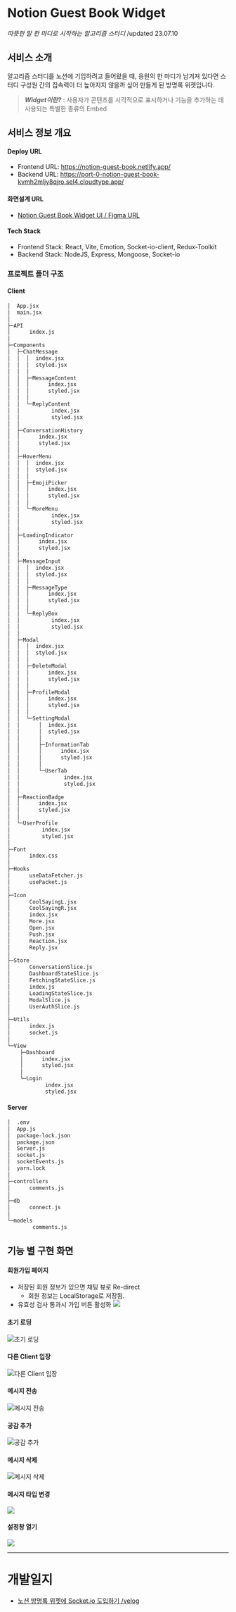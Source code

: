 # Notion Guest Book Widget
*따뜻한 말 한 마디로 시작하는 알고리즘 스터디* /updated 23.07.10

## 서비스 소개
알고리즘 스터디를 노션에 기입하려고 들어왔을 때, 응원의 한 마디가 남겨져 있다면 스터디 구성원 간의 집속력이 더 높아지지 않을까 싶어 만들게 된 방명록 위젯입니다.

> ***Widget이란?***
> : 사용자가 콘텐츠를 시각적으로 표시하거나 기능을 추가하는 데 사용되는 특별한 종류의 Embed

## 서비스 정보 개요

#### Deploy URL
- Frontend URL: https://notion-guest-book.netlify.app/
- Backend URL: https://port-0-notion-guest-book-kvmh2mljy8qjro.sel4.cloudtype.app/

#### 화면설계 URL
- [Notion Guest Book Widget UI / Figma URL](https://www.figma.com/file/FhKi2XYacTrfhexPsd2lyz/Notion-Guest-Book?type=design&node-id=0%3A1&mode=design&t=6oOpbvAWTa1HHrfr-1)

#### Tech Stack
- Frontend Stack: React, Vite, Emotion, Socket-io-client, Redux-Toolkit
- Backend Stack: NodeJS, Express, Mongoose, Socket-io

### 프로젝트 폴더 구조
#### Client
```bash
│  App.jsx
│  main.jsx
│
├─API
│      index.js
│
├─Components
│  ├─ChatMessage
│  │  │  index.jsx
│  │  │  styled.jsx
│  │  │
│  │  ├─MessageContent
│  │  │      index.jsx
│  │  │      styled.jsx
│  │  │
│  │  └─ReplyContent
│  │          index.jsx
│  │          styled.jsx
│  │
│  ├─ConversationHistory
│  │      index.jsx
│  │      styled.jsx
│  │
│  ├─HoverMenu
│  │  │  index.jsx
│  │  │  styled.jsx
│  │  │
│  │  ├─EmojiPicker
│  │  │      index.jsx
│  │  │      styled.jsx
│  │  │
│  │  └─MoreMenu
│  │          index.jsx
│  │          styled.jsx
│  │
│  ├─LoadingIndicator
│  │      index.jsx
│  │      styled.jsx
│  │
│  ├─MessageInput
│  │  │  index.jsx
│  │  │  styled.jsx
│  │  │
│  │  ├─MessageType
│  │  │      index.jsx
│  │  │      styled.jsx
│  │  │
│  │  └─ReplyBox
│  │          index.jsx
│  │          styled.jsx
│  │
│  ├─Modal
│  │  │  index.jsx
│  │  │  styled.jsx
│  │  │
│  │  ├─DeleteModal
│  │  │      index.jsx
│  │  │      styled.jsx
│  │  │
│  │  ├─ProfileModal
│  │  │      index.jsx
│  │  │      styled.jsx
│  │  │
│  │  └─SettingModal
│  │      │  index.jsx
│  │      │  styled.jsx
│  │      │
│  │      ├─InformationTab
│  │      │      index.jsx
│  │      │      styled.jsx
│  │      │
│  │      └─UserTab
│  │              index.jsx
│  │              styled.jsx
│  │
│  ├─ReactionBadge
│  │      index.jsx
│  │      styled.jsx
│  │
│  └─UserProfile
│          index.jsx
│          styled.jsx
│
├─Font
│      index.css
│
├─Hooks
│      useDataFetcher.js
│      usePacket.js
│
├─Icon
│      CoolSayingL.jsx
│      CoolSayingR.jsx
│      index.jsx
│      More.jsx
│      Open.jsx
│      Push.jsx
│      Reaction.jsx
│      Reply.jsx
│
├─Store
│      ConversationSlice.js
│      DashboardStateSlice.js
│      FetchingStateSlice.js
│      index.js
│      LoadingStateSlice.js
│      ModalSlice.js
│      UserAuthSlice.js
│
├─Utils
│      index.js
│      socket.js
│
└─View
    ├─Dashboard
    │      index.jsx
    │      styled.jsx
    │
    └─Login
            index.jsx
            styled.jsx
```
#### Server
```bash
│  .env
│  App.js
│  package-lock.json
│  package.json
│  Server.js
│  socket.js
│  socketEvents.js
│  yarn.lock
│
├─controllers
│      comments.js
│
├─db
│      connect.js
│
└─models
        comments.js
```

## 기능 별 구현 화면

#### 회원가입 페이지
- 저장된 회원 정보가 있으면 채팅 뷰로 Re-direct
	- 회원 정보는 LocalStorage로 저장됨.
- 유효성 검사 통과시 가입 버튼 활성화
![](https://velog.velcdn.com/images/sangpok/post/ae733e2f-3f67-401c-9264-acfd4916deac/image.png)

#### 초기 로딩
![초기 로딩](https://velog.velcdn.com/images/sangpok/post/790e87eb-e1de-4cae-98d5-0c1249fbe32c/image.gif "초기 로딩")

#### 다른 Client 입장
![다른 Client 입장](https://velog.velcdn.com/images/sangpok/post/4e7b6b13-0e27-44d4-814a-0f828ffea175/image.gif "다른 Client 입장")

#### 메시지 전송
![메시지 전송](https://velog.velcdn.com/images/sangpok/post/5ca11a32-9656-4441-a98d-7c744517df94/image.gif "메시지 전송")

#### 공감 추가
![공감 추가](https://velog.velcdn.com/images/sangpok/post/0d13e7d3-487c-48cc-af02-c8667161b826/image.gif "공감 추가")

#### 메시지 삭제
![메시지 삭제](https://velog.velcdn.com/images/sangpok/post/77df7cf6-1195-4c6a-8340-953340989284/image.gif "메시지 삭제")

#### 메시지 타입 변경
![](https://velog.velcdn.com/images/sangpok/post/b185acd9-556c-4612-9291-8fc121c33037/image.gif)

#### 설정창 열기
![](https://velog.velcdn.com/images/sangpok/post/0c122bfa-c8d5-47d9-8c43-ac213a074b81/image.gif)

---

# 개발일지
- [노션 방명록 위젯에 Socket.io 도입하기 /velog](https://velog.io/@sangpok/%EB%85%B8%EC%85%98-%EB%B0%A9%EB%AA%85%EB%A1%9D-%EC%9C%84%EC%A0%AF%EC%97%90-Socket.io-%EB%8F%84%EC%9E%85%ED%95%98%EA%B8%B0)
